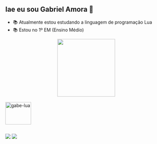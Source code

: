 ## Iae eu sou Gabriel Amora 👋

- 📚 Atualmente estou estudando a linguagem de programação Lua
- 📚 Estou no 1º EM (Ensino Médio)
<div align="center">
  <img height="180em" src="https://github-readme-stats.vercel.app/api?username=gabrz2&show_icons=true&theme=dracula&include_all_commits=true&count_private=true"/>
</div>
<div style="display: inline_block"><br>
  <img align="center" alt="gabe-lua" height="70" width="80" src="https://raw.githubusercontent.com/gabrz2/devicon/2ae2a900d2f041da66e950e4d48052658d850630/icons/lua/lua-plain-wordmark.svg">
</div>

  ##

<div> 
  <a href="https://www.lua.org/portugues.html" target="_blank"><img src="https://img.shields.io/badge/Lua-2C2D72?style=for-the-badge&logo=lua&logoColor=white" target="_blank"></a>
  <a href="https://instagram.com/gabz_amora" target="_blank"><img src="https://img.shields.io/badge/-Instagram-%23E4405F?style=for-the-badge&logo=instagram&logoColor=white" target="_blank"></a>
</div> 
